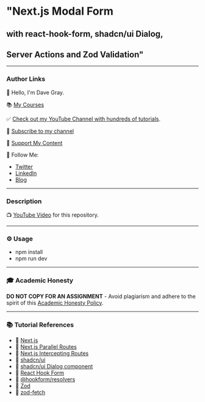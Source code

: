 # "Next.js Modal Form 
## with react-hook-form, shadcn/ui Dialog, 
## Server Actions and Zod Validation"
---
### Author Links

👋 Hello, I'm Dave Gray.

📚 [My Courses](https://courses.davegray.codes/)

✅ [Check out my YouTube Channel with hundreds of tutorials](https://www.youtube.com/DaveGrayTeachesCode).

🚩 [Subscribe to my channel](https://bit.ly/3nGHmNn)

💖 [Support My Content](https://patreon.com/davegray)

🚀 Follow Me:

- [Twitter](https://twitter.com/yesdavidgray)
- [LinkedIn](https://www.linkedin.com/in/davidagray/)
- [Blog](https://davegray.codes)

---

### Description

📺 [YouTube Video](https://youtu.be/WyL_Jc6_-sY) for this repository.

---

### ⚙ Usage

- npm install
- npm run dev

---

### 🎓 Academic Honesty

**DO NOT COPY FOR AN ASSIGNMENT** - Avoid plagiarism and adhere to the spirit of this [Academic Honesty Policy](https://www.freecodecamp.org/news/academic-honesty-policy/).

---

### 📚 Tutorial References

- 🔗 [Next.js](https://nextjs.org/)
- 🔗 [Next.js Parallel Routes](https://nextjs.org/docs/app/building-your-application/routing/parallel-routes)
- 🔗 [Next.js Intercepting Routes](https://nextjs.org/docs/app/building-your-application/routing/intercepting-routes)
- 🔗 [shadcn/ui](https://ui.shadcn.com/)
- 🔗 [shadcn/ui Dialog component](https://ui.shadcn.com/docs/components/dialog)
- 🔗 [React Hook Form](https://react-hook-form.com/)
- 🔗 [@hookform/resolvers](https://www.npmjs.com/package/@hookform/resolvers)
- 🔗 [Zod](https://zod.dev/)
- 🔗 [zod-fetch](https://www.npmjs.com/package/zod-fetch)